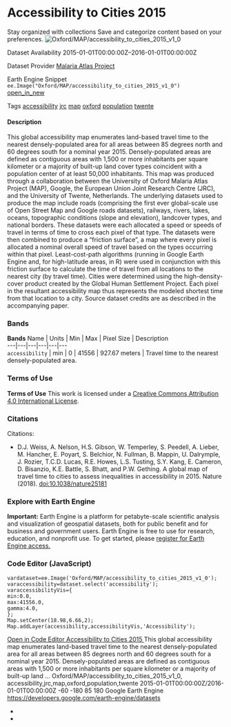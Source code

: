  
#  Accessibility to Cities 2015 
Stay organized with collections  Save and categorize content based on your preferences. 
![Oxford/MAP/accessibility_to_cities_2015_v1_0](https://developers.google.com/earth-engine/datasets/images/Oxford/Oxford_MAP_accessibility_to_cities_2015_v1_0_sample.png) 

Dataset Availability
    2015-01-01T00:00:00Z–2016-01-01T00:00:00Z 

Dataset Provider
     [ Malaria Atlas Project ](https://malariaatlas.org/research-project/accessibility-to-cities/) 

Earth Engine Snippet
     `    ee.Image("Oxford/MAP/accessibility_to_cities_2015_v1_0")   ` [ open_in_new ](https://code.earthengine.google.com/?scriptPath=Examples:Datasets/Oxford/Oxford_MAP_accessibility_to_cities_2015_v1_0) 

Tags
     [accessibility](https://developers.google.com/earth-engine/datasets/tags/accessibility) [jrc](https://developers.google.com/earth-engine/datasets/tags/jrc) [map](https://developers.google.com/earth-engine/datasets/tags/map) [oxford](https://developers.google.com/earth-engine/datasets/tags/oxford) [population](https://developers.google.com/earth-engine/datasets/tags/population) [twente](https://developers.google.com/earth-engine/datasets/tags/twente)
#### Description
This global accessibility map enumerates land-based travel time to the nearest densely-populated area for all areas between 85 degrees north and 60 degrees south for a nominal year 2015.
Densely-populated areas are defined as contiguous areas with 1,500 or more inhabitants per square kilometer or a majority of built-up land cover types coincident with a population center of at least 50,000 inhabitants.
This map was produced through a collaboration between the University of Oxford Malaria Atlas Project (MAP), Google, the European Union Joint Research Centre (JRC), and the University of Twente, Netherlands. The underlying datasets used to produce the map include roads (comprising the first ever global-scale use of Open Street Map and Google roads datasets), railways, rivers, lakes, oceans, topographic conditions (slope and elevation), landcover types, and national borders.
These datasets were each allocated a speed or speeds of travel in terms of time to cross each pixel of that type. The datasets were then combined to produce a “friction surface”, a map where every pixel is allocated a nominal overall speed of travel based on the types occurring within that pixel. Least-cost-path algorithms (running in Google Earth Engine and, for high-latitude areas, in R) were used in conjunction with this friction surface to calculate the time of travel from all locations to the nearest city (by travel time). Cities were determined using the high-density-cover product created by the Global Human Settlement Project.
Each pixel in the resultant accessibility map thus represents the modeled shortest time from that location to a city.
Source dataset credits are as described in the accompanying paper.
### Bands
**Bands**
Name | Units | Min | Max | Pixel Size | Description  
---|---|---|---|---|---  
`accessibility` | min |  0  |  41556  |  927.67 meters  | Travel time to the nearest densely-populated area.  
### Terms of Use
**Terms of Use**
This work is licensed under a [Creative Commons Attribution 4.0 International License](https://creativecommons.org/licenses/by/4.0/).
### Citations
Citations:
  * D.J. Weiss, A. Nelson, H.S. Gibson, W. Temperley, S. Peedell, A. Lieber, M. Hancher, E. Poyart, S. Belchior, N. Fullman, B. Mappin, U. Dalrymple, J. Rozier, T.C.D. Lucas, R.E. Howes, L.S. Tusting, S.Y. Kang, E. Cameron, D. Bisanzio, K.E. Battle, S. Bhatt, and P.W. Gething. A global map of travel time to cities to assess inequalities in accessibility in 2015. Nature (2018). [doi:10.1038/nature25181](https://doi.org/10.1038/nature25181)


### Explore with Earth Engine
**Important:** Earth Engine is a platform for petabyte-scale scientific analysis and visualization of geospatial datasets, both for public benefit and for business and government users. Earth Engine is free to use for research, education, and nonprofit use. To get started, please [register for Earth Engine access.](https://console.cloud.google.com/earth-engine)
### Code Editor (JavaScript)
```
vardataset=ee.Image('Oxford/MAP/accessibility_to_cities_2015_v1_0');
varaccessibility=dataset.select('accessibility');
varaccessibilityVis={
min:0.0,
max:41556.0,
gamma:4.0,
};
Map.setCenter(18.98,6.66,2);
Map.addLayer(accessibility,accessibilityVis,'Accessibility');
```
[ Open in Code Editor ](https://code.earthengine.google.com/?scriptPath=Examples:Datasets/Oxford/Oxford_MAP_accessibility_to_cities_2015_v1_0)
[ Accessibility to Cities 2015 ](https://developers.google.com/earth-engine/datasets/catalog/Oxford_MAP_accessibility_to_cities_2015_v1_0)
This global accessibility map enumerates land-based travel time to the nearest densely-populated area for all areas between 85 degrees north and 60 degrees south for a nominal year 2015. Densely-populated areas are defined as contiguous areas with 1,500 or more inhabitants per square kilometer or a majority of built-up land …
Oxford/MAP/accessibility_to_cities_2015_v1_0, accessibility,jrc,map,oxford,population,twente 
2015-01-01T00:00:00Z/2016-01-01T00:00:00Z
-60 -180 85 180 
Google Earth Engine
https://developers.google.com/earth-engine/datasets
  * [ ](https://doi.org/https://malariaatlas.org/research-project/accessibility-to-cities/)
  * [ ](https://doi.org/https://developers.google.com/earth-engine/datasets/catalog/Oxford_MAP_accessibility_to_cities_2015_v1_0)


